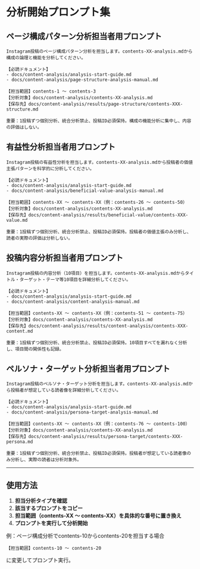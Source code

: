 # 分析開始プロンプト集

## ページ構成パターン分析担当者用プロンプト

```
Instagram投稿のページ構成パターン分析を担当します。contents-XX-analysis.mdから構成の論理と機能を分析してください。

【必読ドキュメント】
- docs/content-analysis/analysis-start-guide.md
- docs/content-analysis/page-structure-analysis-manual.md

【担当範囲】contents-1 〜 contents-3
【分析対象】docs/content-analysis/contents-XX-analysis.md
【保存先】docs/content-analysis/results/page-structure/contents-XXX-structure.md

重要：1投稿ずつ個別分析、統合分析禁止、投稿ID必須保持。構成の機能分析に集中し、内容の評価はしない。
```

## 有益性分析担当者用プロンプト

```
Instagram投稿の有益性分析を担当します。contents-XX-analysis.mdから投稿者の価値主張パターンを科学的に分析してください。

【必読ドキュメント】
- docs/content-analysis/analysis-start-guide.md
- docs/content-analysis/beneficial-value-analysis-manual.md

【担当範囲】contents-XX 〜 contents-XX（例：contents-26 〜 contents-50）
【分析対象】docs/content-analysis/contents-XX-analysis.md
【保存先】docs/content-analysis/results/beneficial-value/contents-XXX-value.md

重要：1投稿ずつ個別分析、統合分析禁止、投稿ID必須保持。投稿者の価値主張のみ分析し、読者の実際の評価は分析しない。
```

## 投稿内容分析担当者用プロンプト

```
Instagram投稿の内容分析（10項目）を担当します。contents-XX-analysis.mdからタイトル・ターゲット・テーマ等10項目を詳細分析してください。

【必読ドキュメント】
- docs/content-analysis/analysis-start-guide.md
- docs/content-analysis/content-analysis-manual.md

【担当範囲】contents-XX 〜 contents-XX（例：contents-51 〜 contents-75）
【分析対象】docs/content-analysis/contents-XX-analysis.md
【保存先】docs/content-analysis/results/content-analysis/contents-XXX-content.md

重要：1投稿ずつ個別分析、統合分析禁止、投稿ID必須保持。10項目すべてを漏れなく分析し、項目間の関係性も記録。
```

## ペルソナ・ターゲット分析担当者用プロンプト

```
Instagram投稿のペルソナ・ターゲット分析を担当します。contents-XX-analysis.mdから投稿者が想定している読者像を詳細分析してください。

【必読ドキュメント】
- docs/content-analysis/analysis-start-guide.md
- docs/content-analysis/persona-target-analysis-manual.md

【担当範囲】contents-XX 〜 contents-XX（例：contents-76 〜 contents-100）
【分析対象】docs/content-analysis/contents-XX-analysis.md
【保存先】docs/content-analysis/results/persona-target/contents-XXX-persona.md

重要：1投稿ずつ個別分析、統合分析禁止、投稿ID必須保持。投稿者が想定している読者像のみ分析し、実際の読者は分析対象外。
```

---

## 使用方法

1. **担当分析タイプを確認**
2. **該当するプロンプトをコピー**
3. **担当範囲（contents-XX 〜 contents-XX）を具体的な番号に置き換え**
4. **プロンプトを実行して分析開始**

例：ページ構成分析でcontents-10からcontents-20を担当する場合
```
【担当範囲】contents-10 〜 contents-20
```
に変更してプロンプト実行。